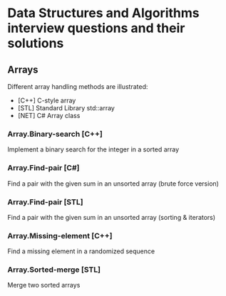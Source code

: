 # Data Structures and Algorithms interview questions and their solutions
## Arrays
Different array handling methods are illustrated:
* [C++] C-style array
* [STL] Standard Library std::array
* [NET] C# Array class
### Array.Binary-search [C++]
Implement a binary search for the integer in a sorted array
### Array.Find-pair [C#]
Find a pair with the given sum in an unsorted array (brute force version)
### Array.Find-pair [STL]
Find a pair with the given sum in an unsorted array (sorting & iterators)
### Array.Missing-element [C++]
Find a missing element in a randomized sequence
### Array.Sorted-merge [STL]
Merge two sorted arrays

